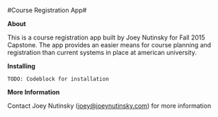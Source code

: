 #Course Registration App#

**About**

This is a course registration app built by Joey Nutinsky for Fall 2015 Capstone. The app provides an easier means for course planning and registration than current systems in place at american university.

**Installing**

`TODO: Codeblock for installation`

**More Information**

Contact Joey Nutinsky (joey@joeynutinsky.com) for more information
